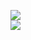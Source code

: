 [![](https://img.shields.io/badge/Made%20With-Github%20Spray-lightgrey.svg?style=for-the-badge&logo=github)](https://github.com/Annihil/github-spray#2940)  
[![](https://i.imgur.com/2DrTn0Z.gif)](https://github.com/Annihil/github-spray)